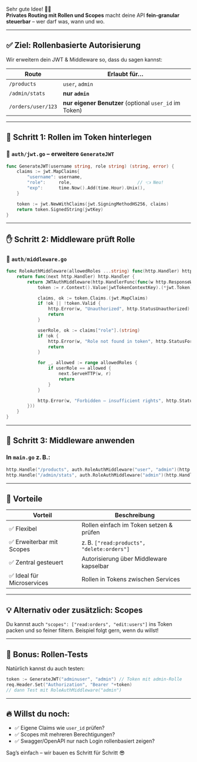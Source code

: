 Sehr gute Idee! 🔐💼  
**Privates Routing mit Rollen und Scopes** macht deine API **fein-granular steuerbar** – wer darf was, wann und wo.

---

## ✅ Ziel: Rollenbasierte Autorisierung

Wir erweitern dein JWT & Middleware so, dass du sagen kannst:

| Route              | Erlaubt für…     |
|---------------------|------------------|
| `/products`         | `user`, `admin`  |
| `/admin/stats`      | **nur `admin`**  |
| `/orders/user/123`  | **nur eigener Benutzer** (optional `user_id` im Token)

---

## 🔧 Schritt 1: **Rollen im Token hinterlegen**

### 📄 `auth/jwt.go` – erweitere `GenerateJWT`

```go
func GenerateJWT(username string, role string) (string, error) {
	claims := jwt.MapClaims{
		"username": username,
		"role":     role,                         // 👈 Neu!
		"exp":      time.Now().Add(time.Hour).Unix(),
	}

	token := jwt.NewWithClaims(jwt.SigningMethodHS256, claims)
	return token.SignedString(jwtKey)
}
```

---

## ✋ Schritt 2: **Middleware prüft Rolle**

### 📄 `auth/middleware.go`

```go
func RoleAuthMiddleware(allowedRoles ...string) func(http.Handler) http.Handler {
	return func(next http.Handler) http.Handler {
		return JWTAuthMiddleware(http.HandlerFunc(func(w http.ResponseWriter, r *http.Request) {
			token := r.Context().Value(jwtTokenContextKey).(*jwt.Token)

			claims, ok := token.Claims.(jwt.MapClaims)
			if !ok || !token.Valid {
				http.Error(w, "Unauthorized", http.StatusUnauthorized)
				return
			}

			userRole, ok := claims["role"].(string)
			if !ok {
				http.Error(w, "Role not found in token", http.StatusForbidden)
				return
			}

			for _, allowed := range allowedRoles {
				if userRole == allowed {
					next.ServeHTTP(w, r)
					return
				}
			}

			http.Error(w, "Forbidden – insufficient rights", http.StatusForbidden)
		}))
	}
}
```

---

## 🧩 Schritt 3: Middleware anwenden

### In `main.go` z. B.:

```go
http.Handle("/products", auth.RoleAuthMiddleware("user", "admin")(http.HandlerFunc(rest.GetAllProducts)))
http.Handle("/admin/stats", auth.RoleAuthMiddleware("admin")(http.HandlerFunc(rest.AdminStats)))
```

---

## 🧠 Vorteile

| Vorteil                  | Beschreibung                                  |
|---------------------------|----------------------------------------------|
| ✅ Flexibel                | Rollen einfach im Token setzen & prüfen      |
| ✅ Erweiterbar mit Scopes | z. B. `["read:products", "delete:orders"]`    |
| ✅ Zentral gesteuert       | Autorisierung über Middleware kapselbar      |
| ✅ Ideal für Microservices | Rollen in Tokens zwischen Services           |

---

## 💡 Alternativ oder zusätzlich: Scopes

Du kannst auch `"scopes": ["read:orders", "edit:users"]` ins Token packen und so feiner filtern. Beispiel folgt gern, wenn du willst!

---

## 🧪 Bonus: Rollen-Tests

Natürlich kannst du auch testen:

```go
token := GenerateJWT("adminuser", "admin") // Token mit admin-Rolle
req.Header.Set("Authorization", "Bearer "+token)
// dann Test mit RoleAuthMiddleware("admin")
```

---

## 🔥 Willst du noch:

- ✅ Eigene Claims wie `user_id` prüfen?
- ✅ Scopes mit mehreren Berechtigungen?
- ✅ Swagger/OpenAPI nur nach Login rollenbasiert zeigen?

Sag’s einfach – wir bauen es Schritt für Schritt 😎